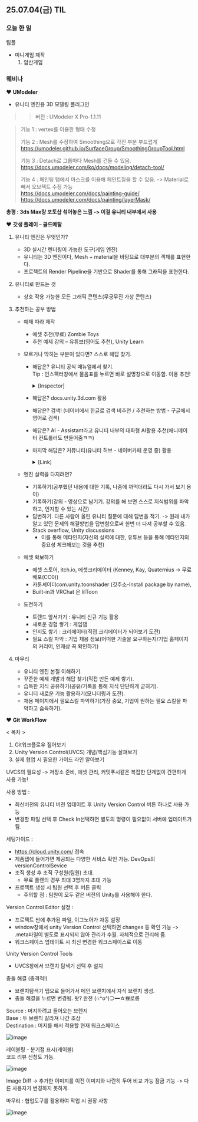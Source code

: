 ## 25.07.04(금) TIL

### 오늘 한 일
팀플
  - 미니게임 제작
      1. 암산게임


### 웨비나

❤ __UModeler__  <br>
- 유니티 엔진용 3D 모델링 플러그인 <br>
>> 버전 : UModeler X Pro-1.1.11

> 기능 1 : vertex를 이용한 형태 수정
> 
> 기능 2 : Mesh를 수정하여 Smoothing으로 각진 부분 부드럽게 <br>
> https://umodeler.github.io/SurfaceGroup/SmoothingGroupTool.html
> 
> 기능 3 : Detach로 그룹마다 Mesh를 건들 수 있음. <br>
> https://docs.umodeler.com/ko/docs/modeling/detach-tool/
> 
> 기능 4 : 페인팅 탭에서 마스크를 이용해 페인트칠을 할 수 있음. -> Material로 빼서 오브젝트 수정 가능 <br>
> https://docs.umodeler.com/docs/painting-guide/  <br>
> https://docs.umodeler.com/docs/painting/layerMask/

**총평 : 3ds Max랑 포토샵 섞어놓은 느낌 -> 이걸 유니티 내부에서 사용**

❤  __갓생 플레이 – 골드메탈__

1. 유니티 엔진은 무엇인가?
    - 3D 실시간 렌더링이 가능한 도구(게임 엔진)
    - 유니티는 3D 엔진이다, Mesh + material을 바탕으로 대부분의 객체를 표현한다.
    - 프로젝트의 Render Pipeline을 기반으로 Shader를 통해 그래픽을 표현한다.

2. 유니티로 만드는 것
    - 상호 작용 가능한 모든 그래픽 콘텐츠(무궁무진 가상 콘텐츠)

3. 추천하는 공부 방법
    - 예제 따라 제작
      - 에셋 추천(무료) Zombie Toys
      - 추천 예제 강의 – 유튜브(영어도 추천), Unity Learn
    - 모르거나 막히는 부분이 있다면? 스스로 해답 찾기.
      - 해답은? 유니티 공식 매뉴얼에서 찾기. <br>
        Tip : 인스펙터창에서 물음표를 누르면 바로 설명창으로 이동함. 이용 추천!
        <details>
          <summary>[Inspector]</summary>
          
        ![image](https://github.com/user-attachments/assets/ed5f4a19-0f61-4f30-b3b5-ba70eca561d8)
        </details>

      - 해답은? docs.unity.3d.com 활용
      - 해답은? 검색! (네이버에서 한글로 검색 비추천 / 추천하는 방법 - 구글에서 영어로 검색)
      - 해답은? AI - Assistant라고 유니티 내부의 대화형 AI활용 추천(애니메이터 컨트롤러도 만들어줌ㅋㅋ)
      - 마지막 해답은? 커뮤니티(유니티 허브 - 네이버카페 운영 중) 활용
        <details>
          <summary>[Link]</summary>
     
          https://cafe.naver.com/unityhub
        </details>

    - 엔진 실력을 다지려면?
      - 기록하기(공부했던 내용에 대한 기록, 나중에 까먹더라도 다시 가서 보기 용이)
      - 기록하기(강의 - 영상으로 남기기. 강의를 해 보면 스스로 지식범위를 파악하고, 인지할 수 있는 시간)
      - 답변하기. 다른 사람이 올린 유니티 질문에 대해 답변을 적기. -> 원래 내가 알고 있던 문제의 해결방법을 답변함으로써 한번 더 다져 공부할 수 있음.
      - Stack overflow, Unity discussions
        - 이를 통해 메타인지(자신의 실력에 대한, 유튜브 등을 통해 메타인지의 중요성 체크해보는 것을 추천)

    - 에셋 확보하기
      - 에셋 스토어, itch.io, 에셋크리에이터 (Kenney, Kay, Quaternius -> 무료 배포(CC0))
      - 카툰셰이더com.unity.toonshader (깃주소-Install package by name),
      - Built-in과 VRChat 은 lilToon

    - 도전하기
      - 트렌드 앞서가기 : 유니티 신규 기능 활용
      - 새로운 경험 쌓기 : 게임잼
      - 인지도 쌓기 : 크리에이터(직접 크리에이터가 되어보기 도전)
      - 필요 스킬 파악 : 기업 채용 정보(어떠한 기술을 요구하는지/기업 홈페이지의 커리어, 인재상 꼭 확인하기)

4. 마무리
    - 유니티 엔진 본질 이해하기.
    - 꾸준한 예제 개발과 해답 찾기(직접 만든 예제 쌓기).
    - 습득한 지식 공유하기(공유/기록을 통해 지식 단단하게 굳히기).
    - 유니티 새로운 기능 활용하기(모니터링과 도전).
    - 채용 페이지에서 필요스킬 파악하기(가장 중요, 기업이 원하는 필요 스킬을 파악하고 습득하기).

❤  __Git WorkFlow__

< 목차 >
1. Git워크플로우 짚어보기
2. Unity Version Control(UVCS) 개념/핵심기능 살펴보기
3. 실제 협업 시 필요한 가이드 라인 알아보기

UVCS의 필요성 -> 저장소 준비, 에셋 관리, 커밋푸시같은 복잡한 단계없이 간편하게 사용 가능!

사용 방법 :
  - 최신버전의 유니티 버전 업데이트 후 Unity Version Control 버튼 하나로 사용 가능
  - 변경할 파일 선택 후 Check In선택하면 별도의 명령이 필요없이 서버에 업데이트가 됨.

세팅가이드 :
  - https://cloud.unity.com/ 접속
  - 제품탭에 들어가면 제공되는 다양한 서비스 확인 가능. DevOps의 versionControlSevice
  - 조직 생성 후 조직 구성원(팀원) 초대.
    - 무료 플랜의 경우 최대 3명까지 초대 가능
  - 프로젝트 생성 시 팀원 선택 후 버튼 클릭
    - 주의할 점 : 팀원이 모두 같은 버전의 Unity를 사용해야 한다.

Version Control Editor 설정 :
  - 프로젝트 씬에 추가된 파일, 이그노어가 자동 설정
  - window창에서 unity Version Control 선택하면 changes 등 확인 가능 -> .meta파일이 별도로 표시되지 않아 관리가 수월. 자체적으로 관리해 줌.
  - 워크스페이스 업데이트 시 최신 변경한 워크스페이스로 이동

Unity Version Control Tools
  - UVCS창에서 브랜치 탐색기 선택 후 설치

충돌 해결 (충격적!)
  - 브랜치탐색기 탭으로 들어가서 메인 브랜치에서 자식 브랜치 생성.
  - 충돌 해결을 누르면 변경됨. 왓? 완전 (∩^o^)⊃━☆뾰로롱

Source : 머지하려고 들어오는 브렌지 <br>
Base : 두 브렌칙 갈라져 나간 조상 <br>
Destination : 머지를 해서 적용할 현재 워크스페이스 <br>

![image](https://github.com/user-attachments/assets/67b25c45-7cd5-456c-a3d1-62a81c5f1c06)

레이블링 - 분기점 표시(레이블) <br>
코드 리뷰 신청도 가능.<br>

![image](https://github.com/user-attachments/assets/4893d6c1-8e8d-45c8-8cd2-2ddbd34d3f74)

Image Diff -> 추가한 이미지를 이전 이미지와 나란히 두어 비교 가능
잠금 기능 -> 다른 사용자가 변경하지 못하게.

마무리 : 협업도구를 활용하여 작업 시 권장 사항

![image](https://github.com/user-attachments/assets/b43f3a71-6963-462d-a015-274e84bfb098)
